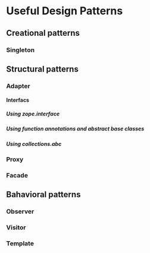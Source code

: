 # Useful Design Patterns
## Creational patterns
### Singleton
## Structural patterns
### Adapter
#### Interfacs
##### Using zope.interface
##### Using function annotations and abstract base classes 
##### Using collections.abc 

### Proxy
### Facade

## Bahavioral patterns
### Observer
### Visitor
### Template
